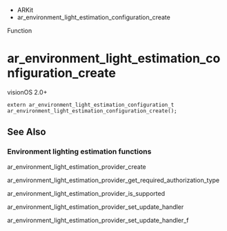 

- ARKit
-  ar_environment_light_estimation_configuration_create 

Function

# ar_environment_light_estimation_configuration_create

visionOS 2.0+

``` source
extern ar_environment_light_estimation_configuration_t ar_environment_light_estimation_configuration_create();
```

## See Also

### Environment lighting estimation functions

ar_environment_light_estimation_provider_create

ar_environment_light_estimation_provider_get_required_authorization_type

ar_environment_light_estimation_provider_is_supported

ar_environment_light_estimation_provider_set_update_handler

ar_environment_light_estimation_provider_set_update_handler_f

